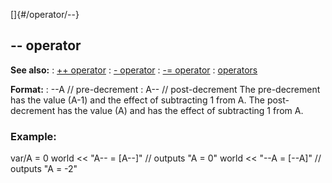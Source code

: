 []{#/operator/--}
  ## \-- operator
  **See also:**
  :   [++ operator](ref/operator/++)
  :   [- operator](ref/operator/-)
  :   [-= operator](ref/operator/-=)
  :   [operators](ref/operator)
  <!-- -->
  **Format:**
  :   \--A // pre-decrement
  :   A\-- // post-decrement
  The pre-decrement has the value (A-1) and the effect of subtracting 1
  from A.
  The post-decrement has the value (A) and has the effect of subtracting 1
  from A.
  ### Example:
  var/A = 0 world \<\< \"A\-- = \[A\--\]\" // outputs \"A = 0\" world \<\<
  \"\--A = \[\--A\]\" // outputs \"A = -2\"